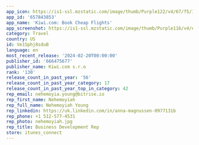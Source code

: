 ```yaml
---
app_icon: https://is1-ssl.mzstatic.com/image/thumb/Purple122/v4/67/f5/1a/67f51aaa-6ae0-b858-3e03-ffad6ef5ae51/AppIcon-0-0-1x_U007epad-0-85-220.png/1024x1024bb.png
app_id: '657843853'
app_name: 'Kiwi.com: Book Cheap Flights'
app_screenshot: https://is1-ssl.mzstatic.com/image/thumb/Purple116/v4/e4/1a/ff/e41aff4c-c65a-f5e3-d39e-cc06de972a63/8f091c31-cb39-432d-a89e-9c49c6e259c0_iPh_5_U002c5__U2013_A__U2013_EN_Master__U2013_20.png/1242x2688bb.png
category: Travel
country: US
id: Ve1Sphj8sduB
language: en
most_recent_release: '2024-02-20T00:00:00'
publisher_id: '666475677'
publisher_name: Kiwi.com s.r.o
rank: '130'
release_count_in_past_year: '56'
release_count_in_past_year_category: 17
release_count_in_past_year_top_in_category: 42
rep_email: nehemoyia.young@bitrise.io
rep_first_name: Nehemoyiah
rep_full_name: Nehemoyiah Young
rep_linkedin: https://uk.linkedin.com/in/anna-magnussen-0977131b
rep_phone: +1 512-577-4531
rep_photo: nehemoyiah.jpg
rep_title: Business Development Rep
store: itunes_connect
---
```

